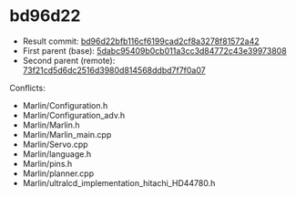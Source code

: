 # bd96d22
- Result commit: [bd96d22bfb116cf6199cad2cf8a3278f81572a42](https://github.com/MarlinFirmware/Marlin/commit/bd96d22bfb116cf6199cad2cf8a3278f81572a42)
- First parent (base): [5dabc95409b0cb011a3cc3d84772c43e39973808](https://github.com/MarlinFirmware/Marlin/commit/5dabc95409b0cb011a3cc3d84772c43e39973808)
- Second parent (remote): [73f21cd5d6dc2516d3980d814568ddbd7f7f0a07](https://github.com/MarlinFirmware/Marlin/commit/73f21cd5d6dc2516d3980d814568ddbd7f7f0a07)

Conflicts:
- Marlin/Configuration.h
- Marlin/Configuration_adv.h
- Marlin/Marlin.h
- Marlin/Marlin_main.cpp
- Marlin/Servo.cpp
- Marlin/language.h
- Marlin/pins.h
- Marlin/planner.cpp
- Marlin/ultralcd_implementation_hitachi_HD44780.h

